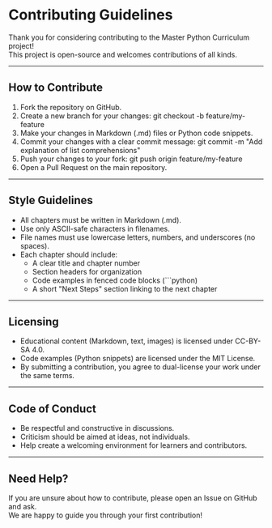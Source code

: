 # Contributing Guidelines

Thank you for considering contributing to the Master Python Curriculum project!  
This project is open-source and welcomes contributions of all kinds.

-------------------------------------------------------------------

## How to Contribute

1. Fork the repository on GitHub.
2. Create a new branch for your changes:
   git checkout -b feature/my-feature
3. Make your changes in Markdown (.md) files or Python code snippets.
4. Commit your changes with a clear commit message:
   git commit -m "Add explanation of list comprehensions"
5. Push your changes to your fork:
   git push origin feature/my-feature
6. Open a Pull Request on the main repository.

-------------------------------------------------------------------

## Style Guidelines

- All chapters must be written in Markdown (.md).
- Use only ASCII-safe characters in filenames.
- File names must use lowercase letters, numbers, and underscores (no spaces).
- Each chapter should include:
  - A clear title and chapter number
  - Section headers for organization
  - Code examples in fenced code blocks (```python)
  - A short "Next Steps" section linking to the next chapter

-------------------------------------------------------------------

## Licensing

- Educational content (Markdown, text, images) is licensed under CC-BY-SA 4.0.
- Code examples (Python snippets) are licensed under the MIT License.
- By submitting a contribution, you agree to dual-license your work under the same terms.

-------------------------------------------------------------------

## Code of Conduct

- Be respectful and constructive in discussions.
- Criticism should be aimed at ideas, not individuals.
- Help create a welcoming environment for learners and contributors.

-------------------------------------------------------------------

## Need Help?

If you are unsure about how to contribute, please open an Issue on GitHub and ask.  
We are happy to guide you through your first contribution!


